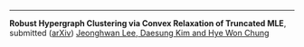 ---
**Robust Hypergraph Clustering via Convex Relaxation of Truncated MLE**, submitted ([arXiv](https://arxiv.org/pdf/2003.10038.pdf))
<ins>Jeonghwan Lee<ins/>, Daesung Kim and Hye Won Chung

